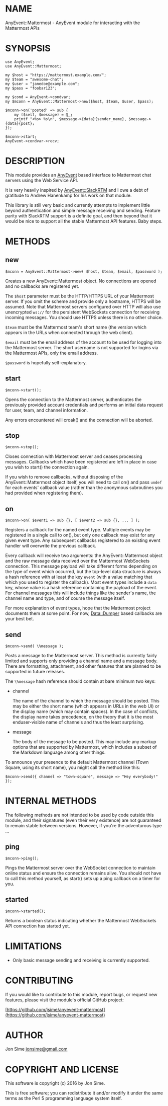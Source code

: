 # NAME

AnyEvent::Mattermost - AnyEvent module for interacting with the Mattermost APIs

# SYNOPSIS

    use AnyEvent;
    use AnyEvent::Mattermost;

    my $host = "https://mattermost.example.com/";
    my $team = "awesome-chat";
    my $user = "janedoe@example.com";
    my $pass = "foobar123";

    my $cond = AnyEvent->condvar;
    my $mconn = AnyEvent::Mattermost->new($host, $team, $user, $pass);

    $mconn->on('posted' => sub {
        my ($self, $message) = @_;
        printf "<%s> %s\n", $message->{data}{sender_name}, $message->{data}{post};
    });

    $mconn->start;
    AnyEvent->condvar->recv;

# DESCRIPTION

This module provides an [AnyEvent](https://metacpan.org/pod/AnyEvent) based interface to Mattermost chat servers
using the Web Service API.

It is very heavily inspired by [AnyEvent::SlackRTM](https://metacpan.org/pod/AnyEvent::SlackRTM) and I owe a debt of
gratitude to Andrew Hanenkamp for his work on that module.

This library is still very basic and currently attempts to implement little
beyond authentication and simple message receiving and sending. Feature parity
with SlackRTM support is a definite goal, and then beyond that it would be nice
to support all the stable Mattermost API features. Baby steps.

# METHODS

## new

    $mconn = AnyEvent::Mattermost->new( $host, $team, $email, $password );

Creates a new AnyEvent::Mattermost object. No connections are opened and no
callbacks are registered yet.

The `$host` parameter must be the HTTP/HTTPS URL of your Mattermost server. If
you omit the scheme and provide only a hostname, HTTPS will be assumed. Note
that Mattermost servers configured over HTTP will also use unencrypted `ws://`
for the persistent WebSockets connection for receiving incoming messages. You
should use HTTPS unless there is no other choice.

`$team` must be the Mattermost team's short name (the version which appears in
the URLs when connected through the web client).

`$email` must be the email address of the account to be used for logging into
the Mattermost server. The short username is not supported for logins via the
Mattermost APIs, only the email address.

`$password` is hopefully self-explanatory.

## start

    $mconn->start();

Opens the connection to the Mattermost server, authenticates the previously
provided account credentials and performs an initial data request for user,
team, and channel information.

Any errors encountered will croak() and the connection will be aborted.

## stop

    $mconn->stop();

Closes connection with Mattermost server and ceases processing messages.
Callbacks which have been registered are left in place in case you wish to
start() the connection again.

If you wish to remove callbacks, without disposing of the AnyEvent::Mattermost
object itself, you will need to call on() and pass `undef` for each events'
callback value (rather than the anonymous subroutines you had provided when
registering them).

## on

    $mconn->on( $event1 => sub {}, [ $event2 => sub {}, ... ] );

Registers a callback for the named event type. Multiple events may be registered
in a single call to on(), but only one callback may exist for any given event
type. Any subsequent callbacks registered to an existing event handler will
overwrite the previous callback.

Every callback will receive two arguments: the AnyEvent::Mattermost object and
the raw message data received over the Mattermost WebSockets connection. This
message payload will take different forms depending on the type of event which
occurred, but the top-level data structure is always a hash reference with at
least the key `event` (with a value matching that which you used to register
the callback). Most event types include a `data` key, whose value is a hash
reference containing the payload of the event. For channel messages this will
include things like the sender's name, the channel name and type, and of course
the message itself.

For more explanation of event types, hope that the Mattermost project documents
them at some point. For now, [Data::Dumper](https://metacpan.org/pod/Data::Dumper) based callbacks are your best bet.

## send

    $mconn->send( \%message );

Posts a message to the Mattermost server. This method is currently fairly
limited and supports only providing a channel name and a message body. There
are formatting, attachment, and other features that are planned to be
supported in future releases.

The `\%message` hash reference should contain at bare minimum two keys:

- channel

    The name of the channel to which the message should be posted. This may be
    either the short name (which appears in URLs in the web UI) or the display
    name (which may contain spaces). In the case of conflicts, the display name
    takes precedence, on the theory that it is the most enduser-visible name of
    channels and thus the least surprising.

- message

    The body of the message to be posted. This may include any markup options that
    are supported by Mattermost, which includes a subset of the Markdown language
    among other things.

To announce your presence to the default Mattermost channel (Town Square, using
its short name), you might call the method like this:

    $mconn->send({ channel => "town-square", message => "Hey everybody!" });

# INTERNAL METHODS

The following methods are not intended to be used by code outside this module,
and their signatures (even their very existence) are not guaranteed to remain
stable between versions. However, if you're the adventurous type ...

## ping

    $mconn->ping();

Pings the Mattermost server over the WebSocket connection to maintain online
status and ensure the connection remains alive. You should not have to call
this method yourself, as start() sets up a ping callback on a timer for you.

## started

    $mconn->started();

Returns a boolean status indicating whether the Mattermost WebSockets API
connection has started yet.

# LIMITATIONS

- Only basic message sending and receiving is currently supported.

# CONTRIBUTING

If you would like to contribute to this module, report bugs, or request new
features, please visit the module's official GitHub project:

[https://github.com/jsime/anyevent-mattermost](https://github.com/jsime/anyevent-mattermost)

# AUTHOR

Jon Sime <jonsime@gmail.com>

# COPYRIGHT AND LICENSE

This software is copyright (c) 2016 by Jon Sime.

This is free software; you can redistribute it and/or modify it under
the same terms as the Perl 5 programming language system itself.
